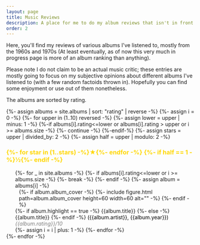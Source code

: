 ```yaml
---
layout: page
title: Music Reviews
description: A place for me to do my album reviews that isn't in front of my friends who've surely heard too many.
order: 2
---
```


Here, you'll find my reviews of various albums I've listened to, mostly from the 1960s and 1970s (At least eventually, as of now this very much in progress page is more of an album ranking than anything).

Please note I do not claim to be an actual music critic; these entries are mostly going to focus on my subjective opinions about different albums I've listened to (with a few random factoids thrown in). Hopefully you can find some enjoyment or use out of them nonetheless.

The albums are sorted by rating<!--, where I consider albums with titles in <span class=highlighter>color</span> to be particularly noteworthy-->.

<div class="album-list">
  {%- assign albums = site.albums | sort: "rating" | reverse -%}
  {%- assign i = 0 -%}
  {%- for upper in (1..10) reversed -%}
    {%- assign lower = upper | minus: 1 -%}
    <!-- Don't Print anything if no albums fit in bracket -->
    {%-if albums[i].rating<=lower or albums[i].rating > upper or i >= albums.size -%}
      {%- continue -%}
    {%-endif-%}
    <!-- Star Header for Rating Bracket -->
    {%- assign stars = upper | divided_by: 2 -%}
    {%- assign half = upper | modulo: 2 -%}
    <h3 style="color: gold">
      {%- for star in (1..stars) -%}★{%- endfor -%}
      {%- if half == 1 -%}½{%- endif -%}
    </h3>
    <!-- Print Albums in Bracket -->
    <ul style="margin: 0px">
    {%- for _ in site.albums -%}
      {%- if albums[i].rating<=lower or i >= albums.size -%}
        {%- break -%}
      {%- endif -%}
      {%- assign album = albums[i] -%}
      <a> <!-- href="{{ album.url | prepend: site.baseurl }}" -->
        <span class="album-entry">
        <div style="display: inline-block; padding: 0px 10px 0px;">
          {%- if album.album_cover -%}
            {%- include figure.html
              path=album.album_cover
              height=60
              width=60
              alt="" -%}
          {%- endif -%}
        </div>
          {%- if album.highlight == true -%}
            <span class="highlighter">{{album.title}}</span>
          {%- else -%}
            <span>{{album.title}}</span>
          {%- endif -%}
          <span style="color:black"> ({{album.artist}}, {{album.year}})</span> 
          <i style="color:gray">{{album.rating}}/10</i>
          </span>
        </a><br>
      {%- assign i = i | plus: 1 -%}
    {%- endfor -%}
    </ul>
  {%- endfor -%}
</div>


<!-- 
ALBUMS TO REVIEW:
 ***- Home and Away : Del Shannon

 **- The Doors : The Doors
 - Strange Days : The Doors
 - Waiting for the Sun : The Doors
 - The Soft Parade : The Doors
 - Morrison Hotel : The Doors
 *- L.A. Woman : The Doors

 **- Tommy : The Who
 - Live at Leeds : The Who
 *- Who's Next : The Who
 **- Quadrophenia : The Who
 - The Who By Numbers : The Who
 - Who Are You : The Who

 - A Hard Day's Night : The Beatles
 - Help! : The Beatles
 - Rubber Soul : The Beatles
 - Revolver : The Beatles
 - Sgt. Pepper's Lonely Heart's Club Band : The Beatles
 - Magical Mystery Tour : The Beatles
 - The White Album : The Beatles
 - Abbey Road : The Beatles

 *- Pet Sounds : The Beach Boys
 *- 20/20 : The Beach Boys

 *- How Great Thou Art : Elvis Presley
 **- Elvis NBC-TV Special : Elvis Presley
 **- From Elvis in Memphis : Elvis Presley
 *- From Memphis to Vegas/From Vegas to Memphis : Elvis Presley
 *- On Stage : Elvis Presley
 *- Almost In Love : Elvis Presley

 **- S.F. Sorrow : The Pretty Things

 - Mr. Tambourine Man : The Byrds
 - Turn! Turn! Turn! : The Byrds

 - The Velvet Underground : The Velvet Underground

 - All Things Must Pass : George Harrison

ALBUMS TO LISTEN TO:
 - Odyssey and Oracle : The Zombies
 - Forever Changes : Love
-->